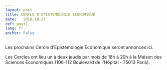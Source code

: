 ```yaml
---
layout: post
title: CERCLE D'EPISTEMOLOGIE ECONOMIQUE
date:   2018-10-27
ref: post1
lang: fr
anchor: False
---
```


Les prochains Cercle d'Epistémologie Economique seront annoncés ici.
<!--more-->

Les Cercles ont lieu un à deux jeudis par mois de 18h à 20h à la Maison des Sciences Economiques (106-112 Boulevard de l'Hôpital - 75013 Paris).
